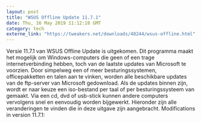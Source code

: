 ```yaml
---
layout: post
title: "WSUS Offline Update 11.7.1"
date: Thu, 16 May 2019 11:12:18 GMT
category: tech
externe_link: "https://tweakers.net/downloads/48244/wsus-offline.html"
---
```


Versie 11.7.1 van WSUS Offline Update is uitgekomen. Dit programma maakt het mogelijk om Windows-computers die geen of een trage internetverbinding hebben, toch van de laatste updates van Microsoft te voorzien. Door simpelweg een of meer besturingssystemen, officepakketten en talen aan te vinken, worden alle beschikbare updates van de ftp-server van Microsoft gedownload. Als de updates binnen zijn, wordt er naar keuze een iso-bestand per taal of per besturingssysteem van gemaakt. Via een cd, dvd of usb-stick kunnen andere computers vervolgens snel en eenvoudig worden bijgewerkt. Hieronder zijn alle veranderingen te vinden die in deze uitgave zijn aangebracht. Modifications in version 11.7.1:<img src="http://feeds.feedburner.com/~r/tweakers/mixed/~4/xCieBEMO3rg" height="1" width="1" alt=""/>
